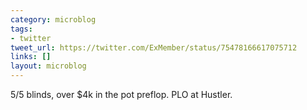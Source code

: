 ```yaml
---
category: microblog
tags:
- twitter
tweet_url: https://twitter.com/ExMember/status/75478166617075712
links: []
layout: microblog
---
```

5/5 blinds, over $4k in the pot preflop. PLO at Hustler.
